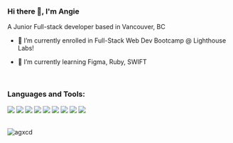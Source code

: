 <!--
**agxcd/agxcd** is a ✨ _special_ ✨ repository because its `README.md` (this file) appears on your GitHub profile.

Here are some ideas to get you started:

- 🔭 I’m currently working on ...
- 🌱 I’m currently learning ...
- 👯 I’m looking to collaborate on ...
- 🤔 I’m looking for help with ...
- 💬 Ask me about ...
- 📫 How to reach me: ...
- 😄 Pronouns: ...
- ⚡ Fun fact: ...
-->


### Hi there 👋, I'm Angie 
A Junior Full-stack developer based in Vancouver, BC 

- 🔭 I’m currently enrolled in Full-Stack Web Dev Bootcamp @ Lighthouse Labs!

- 🌱 I’m currently learning Figma, Ruby, SWIFT

<br/>

### Languages and Tools:

<p align="left"> 
  <img src="https://img.icons8.com/nolan/64/html-5.png"/>
  <img src="https://img.icons8.com/nolan/64/css-filetype.png"/>
  <img src="https://img.icons8.com/color/48/000000/sass.png"/>
  <img src="https://img.icons8.com/nolan/64/javascript.png"/>
  <img src="https://img.icons8.com/color/48/000000/nodejs.png"/>
  <img src="https://img.icons8.com/dusk/64/000000/react.png"/>
  <img src="https://img.icons8.com/color/48/000000/mongodb.png"/>
  <img src="https://img.icons8.com/ios/50/000000/mysql-logo.png"/>
  <img src="https://img.icons8.com/nolan/64/swift.png"/>
</p>

<br/>

<img align="left" src="https://github-readme-stats.vercel.app/api/top-langs?username=agxcd&show_icons=true&locale=en&layout=compact" alt="agxcd" />
<br/>
